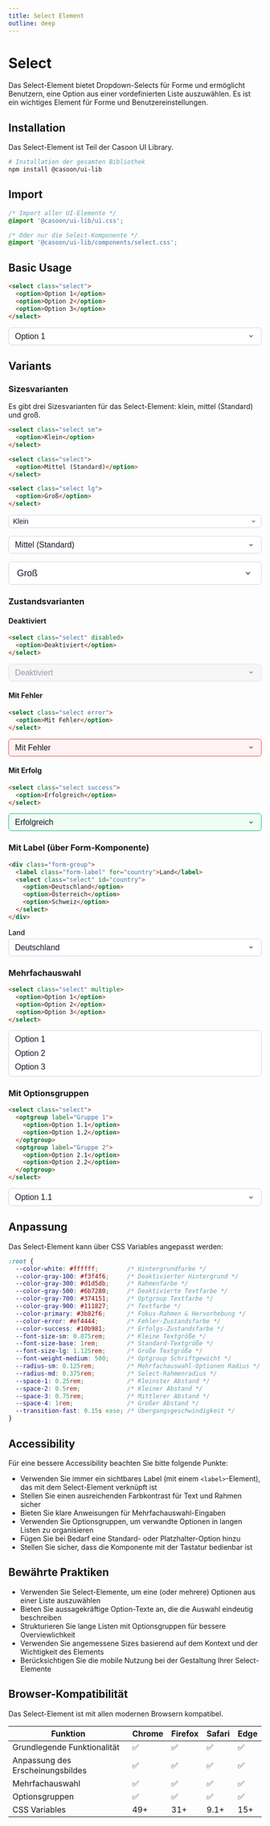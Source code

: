 ```yaml
---
title: Select Element
outline: deep
---
```



# Select

Das Select-Element bietet Dropdown-Selects für Forme und ermöglicht Benutzern, eine Option aus einer vordefinierten Liste auszuwählen. Es ist ein wichtiges Element für Forme und Benutzereinstellungen.

## Installation

Das Select-Element ist Teil der Casoon UI Library.

```bash
# Installation der gesamten Bibliothek
npm install @casoon/ui-lib
```

## Import

```css
/* Import aller UI-Elemente */
@import '@casoon/ui-lib/ui.css';

/* Oder nur die Select-Komponente */
@import '@casoon/ui-lib/components/select.css';
```

## Basic Usage

```html
<select class="select">
  <option>Option 1</option>
  <option>Option 2</option>
  <option>Option 3</option>
</select>
```

<div class="example-wrapper">
  <select style="appearance: none; background-color: white; background-image: url('data:image/svg+xml,%3Csvg viewBox=%270 0 20 20%27 fill=%27none%27 stroke=%27%23666%27 stroke-width=%272%27 xmlns=%27http://www.w3.org/2000/svg%27%3E%3Cpath d=%27M6 8l4 4 4-4%27/%3E%3C/svg%3E'); background-position: right 0.75rem center; background-repeat: no-repeat; background-size: 1rem; border: 1px solid #d1d5db; border-radius: 0.375rem; color: #111827; cursor: pointer; display: block; font-size: 1rem; padding: 0.5rem 0.75rem; width: 100%;">
    <option>Option 1</option>
    <option>Option 2</option>
    <option>Option 3</option>
  </select>
</div>

## Variants

### Sizesvarianten

Es gibt drei Sizesvarianten für das Select-Element: klein, mittel (Standard) und groß.

```html
<select class="select sm">
  <option>Klein</option>
</select>

<select class="select">
  <option>Mittel (Standard)</option>
</select>

<select class="select lg">
  <option>Groß</option>
</select>
```

<div class="example-wrapper">
  <div style="margin-bottom: 1rem;">
    <select style="appearance: none; background-color: white; background-image: url('data:image/svg+xml,%3Csvg viewBox=%270 0 20 20%27 fill=%27none%27 stroke=%27%23666%27 stroke-width=%272%27 xmlns=%27http://www.w3.org/2000/svg%27%3E%3Cpath d=%27M6 8l4 4 4-4%27/%3E%3C/svg%3E'); background-position: right 0.5rem center; background-repeat: no-repeat; background-size: 0.875rem; border: 1px solid #d1d5db; border-radius: 0.375rem; color: #111827; cursor: pointer; display: block; font-size: 0.875rem; padding: 0.25rem 0.5rem; width: 100%;">
      <option>Klein</option>
    </select>
  </div>
  <div style="margin-bottom: 1rem;">
    <select style="appearance: none; background-color: white; background-image: url('data:image/svg+xml,%3Csvg viewBox=%270 0 20 20%27 fill=%27none%27 stroke=%27%23666%27 stroke-width=%272%27 xmlns=%27http://www.w3.org/2000/svg%27%3E%3Cpath d=%27M6 8l4 4 4-4%27/%3E%3C/svg%3E'); background-position: right 0.75rem center; background-repeat: no-repeat; background-size: 1rem; border: 1px solid #d1d5db; border-radius: 0.375rem; color: #111827; cursor: pointer; display: block; font-size: 1rem; padding: 0.5rem 0.75rem; width: 100%;">
      <option>Mittel (Standard)</option>
    </select>
  </div>
  <div>
    <select style="appearance: none; background-color: white; background-image: url('data:image/svg+xml,%3Csvg viewBox=%270 0 20 20%27 fill=%27none%27 stroke=%27%23666%27 stroke-width=%272%27 xmlns=%27http://www.w3.org/2000/svg%27%3E%3Cpath d=%27M6 8l4 4 4-4%27/%3E%3C/svg%3E'); background-position: right 1rem center; background-repeat: no-repeat; background-size: 1.25rem; border: 1px solid #d1d5db; border-radius: 0.375rem; color: #111827; cursor: pointer; display: block; font-size: 1.125rem; padding: 0.75rem 1rem; width: 100%;">
      <option>Groß</option>
    </select>
  </div>
</div>

### Zustandsvarianten

#### Deaktiviert

```html
<select class="select" disabled>
  <option>Deaktiviert</option>
</select>
```

<div class="example-wrapper">
  <select style="appearance: none; background-color: #f3f4f6; background-image: url('data:image/svg+xml,%3Csvg viewBox=%270 0 20 20%27 fill=%27none%27 stroke=%27%23666%27 stroke-width=%272%27 xmlns=%27http://www.w3.org/2000/svg%27%3E%3Cpath d=%27M6 8l4 4 4-4%27/%3E%3C/svg%3E'); background-position: right 0.75rem center; background-repeat: no-repeat; background-size: 1rem; border: 1px solid #d1d5db; border-radius: 0.375rem; color: #6b7280; cursor: not-allowed; display: block; font-size: 1rem; opacity: 70%; padding: 0.5rem 0.75rem; width: 100%;" disabled>
    <option>Deaktiviert</option>
  </select>
</div>

#### Mit Fehler

```html
<select class="select error">
  <option>Mit Fehler</option>
</select>
```

<div class="example-wrapper">
  <select style="appearance: none; background-color: #fef2f2; background-image: url('data:image/svg+xml,%3Csvg viewBox=%270 0 20 20%27 fill=%27none%27 stroke=%27%23666%27 stroke-width=%272%27 xmlns=%27http://www.w3.org/2000/svg%27%3E%3Cpath d=%27M6 8l4 4 4-4%27/%3E%3C/svg%3E'); background-position: right 0.75rem center; background-repeat: no-repeat; background-size: 1rem; border: 1px solid #ef4444; border-radius: 0.375rem; color: #111827; cursor: pointer; display: block; font-size: 1rem; padding: 0.5rem 0.75rem; width: 100%;">
    <option>Mit Fehler</option>
  </select>
</div>

#### Mit Erfolg

```html
<select class="select success">
  <option>Erfolgreich</option>
</select>
```

<div class="example-wrapper">
  <select style="appearance: none; background-color: #f0fdf4; background-image: url('data:image/svg+xml,%3Csvg viewBox=%270 0 20 20%27 fill=%27none%27 stroke=%27%23666%27 stroke-width=%272%27 xmlns=%27http://www.w3.org/2000/svg%27%3E%3Cpath d=%27M6 8l4 4 4-4%27/%3E%3C/svg%3E'); background-position: right 0.75rem center; background-repeat: no-repeat; background-size: 1rem; border: 1px solid #10b981; border-radius: 0.375rem; color: #111827; cursor: pointer; display: block; font-size: 1rem; padding: 0.5rem 0.75rem; width: 100%;">
    <option>Erfolgreich</option>
  </select>
</div>

### Mit Label (über Form-Komponente)

```html
<div class="form-group">
  <label class="form-label" for="country">Land</label>
  <select class="select" id="country">
    <option>Deutschland</option>
    <option>Österreich</option>
    <option>Schweiz</option>
  </select>
</div>
```

<div class="example-wrapper">
  <div style="margin-bottom: 1rem;">
    <label style="display: block; font-weight: 500; margin-bottom: 0.25rem;" for="country">Land</label>
    <select id="country" style="appearance: none; background-color: white; background-image: url('data:image/svg+xml,%3Csvg viewBox=%270 0 20 20%27 fill=%27none%27 stroke=%27%23666%27 stroke-width=%272%27 xmlns=%27http://www.w3.org/2000/svg%27%3E%3Cpath d=%27M6 8l4 4 4-4%27/%3E%3C/svg%3E'); background-position: right 0.75rem center; background-repeat: no-repeat; background-size: 1rem; border: 1px solid #d1d5db; border-radius: 0.375rem; color: #111827; cursor: pointer; display: block; font-size: 1rem; padding: 0.5rem 0.75rem; width: 100%;">
      <option>Deutschland</option>
      <option>Österreich</option>
      <option>Schweiz</option>
    </select>
  </div>
</div>

### Mehrfachauswahl

```html
<select class="select" multiple>
  <option>Option 1</option>
  <option>Option 2</option>
  <option>Option 3</option>
</select>
```

<div class="example-wrapper">
  <select style="appearance: none; background-color: white; border: 1px solid #d1d5db; border-radius: 0.375rem; color: #111827; cursor: pointer; display: block; font-size: 1rem; padding: 0.25rem; width: 100%;" multiple size="3">
    <option style="border-radius: 0.125rem; padding: 0.25rem 0.5rem;">Option 1</option>
    <option style="border-radius: 0.125rem; padding: 0.25rem 0.5rem;">Option 2</option>
    <option style="border-radius: 0.125rem; padding: 0.25rem 0.5rem;">Option 3</option>
  </select>
</div>

### Mit Optionsgruppen

```html
<select class="select">
  <optgroup label="Gruppe 1">
    <option>Option 1.1</option>
    <option>Option 1.2</option>
  </optgroup>
  <optgroup label="Gruppe 2">
    <option>Option 2.1</option>
    <option>Option 2.2</option>
  </optgroup>
</select>
```

<div class="example-wrapper">
  <select style="appearance: none; background-color: white; background-image: url('data:image/svg+xml,%3Csvg viewBox=%270 0 20 20%27 fill=%27none%27 stroke=%27%23666%27 stroke-width=%272%27 xmlns=%27http://www.w3.org/2000/svg%27%3E%3Cpath d=%27M6 8l4 4 4-4%27/%3E%3C/svg%3E'); background-position: right 0.75rem center; background-repeat: no-repeat; background-size: 1rem; border: 1px solid #d1d5db; border-radius: 0.375rem; color: #111827; cursor: pointer; display: block; font-size: 1rem; padding: 0.5rem 0.75rem; width: 100%;">
    <optgroup label="Gruppe 1" style="color: #374151; font-weight: 500;">
      <option>Option 1.1</option>
      <option>Option 1.2</option>
    </optgroup>
    <optgroup label="Gruppe 2" style="color: #374151; font-weight: 500;">
      <option>Option 2.1</option>
      <option>Option 2.2</option>
    </optgroup>
  </select>
</div>

## Anpassung

Das Select-Element kann über CSS Variables angepasst werden:

```css
:root {
  --color-white: #ffffff;        /* Hintergrundfarbe */
  --color-gray-100: #f3f4f6;     /* Deaktivierter Hintergrund */
  --color-gray-300: #d1d5db;     /* Rahmenfarbe */
  --color-gray-500: #6b7280;     /* Deaktivierte Textfarbe */
  --color-gray-700: #374151;     /* Optgroup Textfarbe */
  --color-gray-900: #111827;     /* Textfarbe */
  --color-primary: #3b82f6;      /* Fokus-Rahmen & Hervorhebung */
  --color-error: #ef4444;        /* Fehler-Zustandsfarbe */
  --color-success: #10b981;      /* Erfolgs-Zustandsfarbe */
  --font-size-sm: 0.875rem;      /* Kleine Textgröße */
  --font-size-base: 1rem;        /* Standard-Textgröße */
  --font-size-lg: 1.125rem;      /* Große Textgröße */
  --font-weight-medium: 500;     /* Optgroup Schriftgewicht */
  --radius-sm: 0.125rem;         /* Mehrfachauswahl-Optionen Radius */
  --radius-md: 0.375rem;         /* Select-Rahmenradius */
  --space-1: 0.25rem;            /* Kleinster Abstand */
  --space-2: 0.5rem;             /* Kleiner Abstand */
  --space-3: 0.75rem;            /* Mittlerer Abstand */
  --space-4: 1rem;               /* Großer Abstand */
  --transition-fast: 0.15s ease; /* Übergangsgeschwindigkeit */
}
```

## Accessibility

Für eine bessere Accessibility beachten Sie bitte folgende Punkte:

- Verwenden Sie immer ein sichtbares Label (mit einem `<label>`-Element), das mit dem Select-Element verknüpft ist
- Stellen Sie einen ausreichenden Farbkontrast für Text und Rahmen sicher
- Bieten Sie klare Anweisungen für Mehrfachauswahl-Eingaben
- Verwenden Sie Optionsgruppen, um verwandte Optionen in langen Listen zu organisieren
- Fügen Sie bei Bedarf eine Standard- oder Platzhalter-Option hinzu
- Stellen Sie sicher, dass die Komponente mit der Tastatur bedienbar ist

## Bewährte Praktiken

- Verwenden Sie Select-Elemente, um eine (oder mehrere) Optionen aus einer Liste auszuwählen
- Bieten Sie aussagekräftige Option-Texte an, die die Auswahl eindeutig beschreiben
- Strukturieren Sie lange Listen mit Optionsgruppen für bessere Overviewlichkeit
- Verwenden Sie angemessene Sizes basierend auf dem Kontext und der Wichtigkeit des Elements
- Berücksichtigen Sie die mobile Nutzung bei der Gestaltung Ihrer Select-Elemente

## Browser-Kompatibilität

Das Select-Element ist mit allen modernen Browsern kompatibel.

| Funktion | Chrome | Firefox | Safari | Edge |
|----------|--------|---------|--------|------|
| Grundlegende Funktionalität | ✅ | ✅ | ✅ | ✅ |
| Anpassung des Erscheinungsbildes | ✅ | ✅ | ✅ | ✅ |
| Mehrfachauswahl | ✅ | ✅ | ✅ | ✅ |
| Optionsgruppen | ✅ | ✅ | ✅ | ✅ |
| CSS Variables | 49+ | 31+ | 9.1+ | 15+ | 